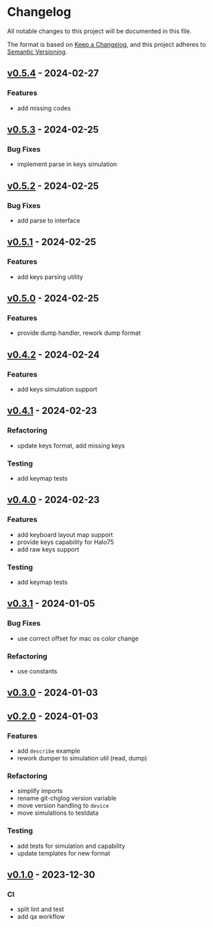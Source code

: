 # Changelog

All notable changes to this project will be documented in this file.

The format is based on [Keep a Changelog][],
and this project adheres to [Semantic Versioning][].


## [v0.5.4](https://github.com/mishamyrt/nuga-lib/releases/tag/v0.5.4) - 2024-02-27
### Features
- add missing codes


## [v0.5.3](https://github.com/mishamyrt/nuga-lib/releases/tag/v0.5.3) - 2024-02-25
### Bug Fixes
- implement parse in keys simulation


## [v0.5.2](https://github.com/mishamyrt/nuga-lib/releases/tag/v0.5.2) - 2024-02-25
### Bug Fixes
- add parse to interface


## [v0.5.1](https://github.com/mishamyrt/nuga-lib/releases/tag/v0.5.1) - 2024-02-25
### Features
- add keys parsing utility


## [v0.5.0](https://github.com/mishamyrt/nuga-lib/releases/tag/v0.5.0) - 2024-02-25
### Features
- provide dump handler, rework dump format


## [v0.4.2](https://github.com/mishamyrt/nuga-lib/releases/tag/v0.4.2) - 2024-02-24
### Features
- add keys simulation support


## [v0.4.1](https://github.com/mishamyrt/nuga-lib/releases/tag/v0.4.1) - 2024-02-23
### Refactoring
- update keys format, add missing keys

### Testing
- add keymap tests


## [v0.4.0](https://github.com/mishamyrt/nuga-lib/releases/tag/v0.4.0) - 2024-02-23
### Features
- add keyboard layout map support
- provide keys capability for Halo75
- add raw keys support

### Testing
- add keymap tests


## [v0.3.1](https://github.com/mishamyrt/nuga-lib/releases/tag/v0.3.1) - 2024-01-05
### Bug Fixes
- use correct offset for mac os color change

### Refactoring
- use constants


## [v0.3.0](https://github.com/mishamyrt/nuga-lib/releases/tag/v0.3.0) - 2024-01-03

## [v0.2.0](https://github.com/mishamyrt/nuga-lib/releases/tag/v0.2.0) - 2024-01-03
### Features
- add `describe` example
- rework dumper to simulation util (read, dump)

### Refactoring
- simplify imports
- rename git-chglog version variable
- move version handling to `device`
- move simulations to testdata

### Testing
- add tests for simulation and capability
- update templates for new format


## [v0.1.0](https://github.com/mishamyrt/nuga-lib/releases/tag/v0.1.0) - 2023-12-30
### CI
- split lint and test
- add qa workflow

[keep a changelog]: https://keepachangelog.com/en/1.0.0/
[semantic versioning]: https://semver.org/spec/v2.0.0.html
[Unreleased]: https://github.com/mishamyrt/nuga-lib/compare/v0.5.4...HEAD
[v0.5.4]: https://github.com/mishamyrt/nuga-lib/compare/v0.5.3...v0.5.4
[v0.5.3]: https://github.com/mishamyrt/nuga-lib/compare/v0.5.2...v0.5.3
[v0.5.2]: https://github.com/mishamyrt/nuga-lib/compare/v0.5.1...v0.5.2
[v0.5.1]: https://github.com/mishamyrt/nuga-lib/compare/v0.5.0...v0.5.1
[v0.5.0]: https://github.com/mishamyrt/nuga-lib/compare/v0.4.2...v0.5.0
[v0.4.2]: https://github.com/mishamyrt/nuga-lib/compare/v0.4.1...v0.4.2
[v0.4.1]: https://github.com/mishamyrt/nuga-lib/compare/v0.4.0...v0.4.1
[v0.4.0]: https://github.com/mishamyrt/nuga-lib/compare/v0.3.1...v0.4.0
[v0.3.1]: https://github.com/mishamyrt/nuga-lib/compare/v0.3.0...v0.3.1
[v0.3.0]: https://github.com/mishamyrt/nuga-lib/compare/v0.2.0...v0.3.0
[v0.2.0]: https://github.com/mishamyrt/nuga-lib/compare/v0.1.0...v0.2.0

